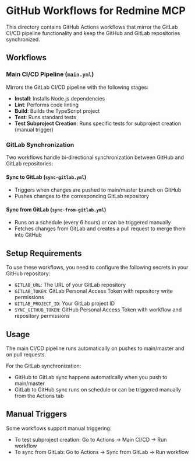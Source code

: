 # GitHub Workflows for Redmine MCP

This directory contains GitHub Actions workflows that mirror the GitLab CI/CD pipeline functionality and keep the GitHub and GitLab repositories synchronized.

## Workflows

### Main CI/CD Pipeline (`main.yml`)

Mirrors the GitLab CI/CD pipeline with the following stages:
- **Install**: Installs Node.js dependencies
- **Lint**: Performs code linting
- **Build**: Builds the TypeScript project
- **Test**: Runs standard tests
- **Test Subproject Creation**: Runs specific tests for subproject creation (manual trigger)

### GitLab Synchronization

Two workflows handle bi-directional synchronization between GitHub and GitLab repositories:

#### Sync to GitLab (`sync-gitlab.yml`)
- Triggers when changes are pushed to main/master branch on GitHub
- Pushes changes to the corresponding GitLab repository

#### Sync from GitLab (`sync-from-gitlab.yml`)
- Runs on a schedule (every 6 hours) or can be triggered manually
- Fetches changes from GitLab and creates a pull request to merge them into GitHub

## Setup Requirements

To use these workflows, you need to configure the following secrets in your GitHub repository:

- `GITLAB_URL`: The URL of your GitLab repository
- `GITLAB_TOKEN`: GitLab Personal Access Token with repository write permissions
- `GITLAB_PROJECT_ID`: Your GitLab project ID
- `SYNC_GITHUB_TOKEN`: GitHub Personal Access Token with workflow and repository permissions

## Usage

The main CI/CD pipeline runs automatically on pushes to main/master and on pull requests.

For the GitLab synchronization:
- GitHub to GitLab sync happens automatically when you push to main/master
- GitLab to GitHub sync runs on schedule or can be triggered manually from the Actions tab

## Manual Triggers

Some workflows support manual triggering:
- To test subproject creation: Go to Actions → Main CI/CD → Run workflow
- To sync from GitLab: Go to Actions → Sync from GitLab → Run workflow
